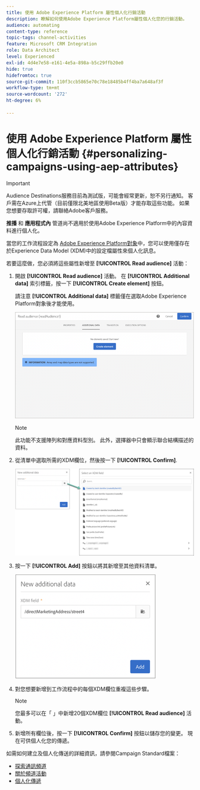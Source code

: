 ```yaml
---
title: 使用 Adobe Experience Platform 屬性個人化行銷活動
description: 瞭解如何使用Adobe Experience Platform屬性個人化您的行銷活動。
audience: automating
content-type: reference
topic-tags: channel-activities
feature: Microsoft CRM Integration
role: Data Architect
level: Experienced
exl-id: 4d4e7e58-e161-4e5a-898a-b5c29ffb20e0
hide: true
hidefromtoc: true
source-git-commit: 110f3ccb5865e70c78e18485b4ff4ba7a648af3f
workflow-type: tm+mt
source-wordcount: '272'
ht-degree: 6%

---
```


# 使用 Adobe Experience Platform 屬性個人化行銷活動 {#personalizing-campaigns-using-aep-attributes}

>[!IMPORTANT]
>
>Audience Destinations服務目前為測試版，可能會經常更新，恕不另行通知。 客戶需在Azure上代管（目前僅限北美地區使用Beta版）才能存取這些功能。 如果您想要存取許可權，請聯絡Adobe客戶服務。
>
>**推播** 和 **應用程式內** 管道尚不適用於使用Adobe Experience Platform中的內容資料進行個人化。

當您的工作流程設定為 [Adobe Experience Platform對象](../../integrating/using/aep-about-audience-destinations-service.md)中，您可以使用僅存在於Experience Data Model (XDM)中的設定檔屬性來個人化訊息。

若要這麼做，您必須將這些屬性新增至 **[!UICONTROL Read audience]** 活動：

1. 開啟 **[!UICONTROL Read audience]** 活動。 在 **[!UICONTROL Additional data]** 索引標籤，按一下 **[!UICONTROL Create element]** 按鈕。

   請注意 **[!UICONTROL Additional data]** 標籤僅在選取Adobe Experience Platform對象後才能使用。

   ![](assets/aep_wkf_readaudience_attributes.png)

   >[!NOTE]
   >
   >此功能不支援陣列和對應資料型別。 此外，選擇器中只會顯示聯合結構描述的資料。

1. 從清單中選取所需的XDM欄位，然後按一下 **[!UICONTROL Confirm]**.

   ![](assets/aep_wkf_readaudience_perso1.png)

1. 按一下 **[!UICONTROL Add]** 按鈕以將其新增至其他資料清單。

   ![](assets/aep_wkf_readaudience_perso3.png)

1. 對您想要新增到工作流程中的每個XDM欄位重複這些步驟。

   >[!NOTE]
   >
   >您最多可以在「 」中新增20個XDM欄位 **[!UICONTROL Read audience]** 活動。

1. 新增所有欄位後，按一下 **[!UICONTROL Confirm]** 按鈕以儲存您的變更。 現在可供個人化您的傳遞。

如需如何建立及個人化傳送的詳細資訊，請參閱Campaign Standard檔案：

* [探索通訊頻道](../../channels/using/get-started-communication-channels.md)
* [關於頻道活動](../../automating/using/about-channel-activities.md)
* [個人化傳遞](../../designing/using/personalization.md)

